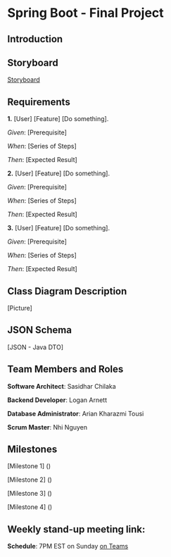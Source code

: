 # Spring Boot - Final Project

## Introduction

## Storyboard
[Storyboard]()

## Requirements
**1.** [User] [Feature] [Do something].

*Given*: [Prerequisite]

*When*: [Series of Steps]

*Then*: [Expected Result]

**2.** [User] [Feature] [Do something].

*Given*: [Prerequisite]

*When*: [Series of Steps]

*Then*: [Expected Result]

**3.** [User] [Feature] [Do something].

*Given*: [Prerequisite]

*When*: [Series of Steps]

*Then*: [Expected Result]

## Class Diagram Description
[Picture]

## JSON Schema

[JSON - Java DTO]

## Team Members and Roles

**Software Architect**: Sasidhar Chilaka

**Backend Developer**: Logan Arnett

**Database Administrator**: Arian Kharazmi Tousi

**Scrum Master**: Nhi Nguyen

## Milestones

[Milestone 1] ()

[Milestone 2] ()

[Milestone 3] ()

[Milestone 4] ()

## Weekly stand-up meeting link:

**Schedule**: 7PM EST on Sunday [on Teams](https://teams.microsoft.com/l/meetup-join/19%3ameeting_NjIyODdjOWMtOTg1Mi00ZjhkLWIzOWUtMTM4YjkxMWNmNDdh%40thread.v2/0?context=%7b%22Tid%22%3a%22f5222e6c-5fc6-48eb-8f03-73db18203b63%22%2c%22Oid%22%3a%22aef95117-da96-4c4b-a6b0-281ce2188427%22%7d)